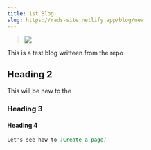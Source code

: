 ```yaml
---
title: 1st Blog
slug: https://rads-site.netlify.app/blog/new
---
```



> ![](/img/nference-clinical-nsights-logo.svg)

This is a test blog writteen from the repo 

## Heading 2

This will be new to the 

### Heading 3

#### Heading 4

```md
Let's see how to [Create a page]
```